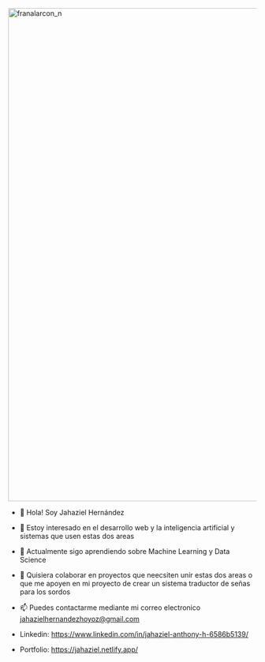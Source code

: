 <style>
    .responsive-img {
        max-width: 100%;
        height: auto;
        transition: transform 0.3s ease-in-out;
    }

    .responsive-img:hover {
        transform: scale(1.2);
    }
</style>

<img class="responsive-img" align="center" src="https://frogdesign.nyc3.cdn.digitaloceanspaces.com/wp-content/uploads/2020/08/04192430/AI_designing-with-data.gif" alt="franalarcon_n" width="1000" height="300"/>

- 👋 Hola! Soy Jahaziel Hernández 
- 👀 Estoy interesado en el desarrollo web y la inteligencia artificial y sistemas que usen estas dos areas
- 🌱 Actualmente sigo aprendiendo sobre Machine Learning y Data Science
- 💞️ Quisiera colaborar en proyectos que neecsiten unir estas dos areas o que me apoyen en mi proyecto de crear un sistema traductor de señas para los sordos
- 📫 Puedes contactarme mediante mi correo electronico jahazielhernandezhoyoz@gmail.com

- Linkedin: https://www.linkedin.com/in/jahaziel-anthony-h-6586b5139/
- Portfolio: https://jahaziel.netlify.app/
<!---
JahazielHernandezHoyos/JahazielHernandezHoyos is a ✨ special ✨ repository because its `README.md` (this file) appears on your GitHub profile.
You can click the Preview link to take a look at your changes.
--->

